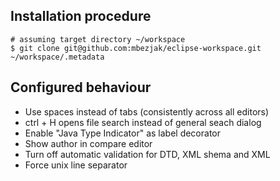 ## Installation procedure

    # assuming target directory ~/workspace
    $ git clone git@github.com:mbezjak/eclipse-workspace.git ~/workspace/.metadata

## Configured behaviour

 * Use spaces instead of tabs (consistently across all editors)
 * ctrl + H opens file search instead of general seach dialog
 * Enable "Java Type Indicator" as label decorator
 * Show author in compare editor
 * Turn off automatic validation for DTD, XML shema and XML
 * Force unix line separator
